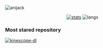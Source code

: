<img src="https://0x0.st/HvDB.png" alt="anijack">


<p align="center">
    <a href="#js-contribution-activity"><img align="" src="https://github-readme-stats.vercel.app/api?username=anijackich&theme=nord&bg_color=00000000&count_private=true&show_icons=true&hide_border=true&hide=prs,issues,contribs&include_all_commits=true&card_width=350&custom_title=GitHub%20Stats" alt="stats"></a>
    <img align="" src="https://github-readme-stats.vercel.app/api/top-langs/?username=anijackich&title_color=81a1c1&bg_color=0000&show_icons=true&theme=dracula&hide_border=true&langs_count=2&card_width=400" alt="langs">
</p>

### Most stared repository
<a href="https://github.com/anijackich/kinescope-dl"><img src="https://github-readme-stats.vercel.app/api/pin/?username=anijackich&repo=kinescope-dl&theme=nord&hide_border=true" alt="kinescope-dl"> </a> 

